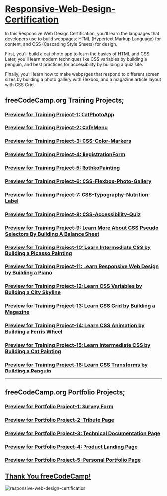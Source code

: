 # [Responsive-Web-Design-Certification](https://www.freecodecamp.org/learn/2022/responsive-web-design/)

In this Responsive Web Design Certification, you'll learn the languages that developers use to build webpages: HTML (Hypertext Markup Language) for content, and CSS (Cascading Style Sheets) for design.

First, you'll build a cat photo app to learn the basics of HTML and CSS. Later, you'll learn modern techniques like CSS variables by building a penguin, and best practices for accessibility by building a quiz site.

Finally, you'll learn how to make webpages that respond to different screen sizes by building a photo gallery with Flexbox, and a magazine article layout with CSS Grid.

## freeCodeCamp.org Training Projects;
### [Preview for Training Project-1: CatPhotoApp](https://htmlpreview.github.io/?https://github.com/selimbiber/Responsive-Web-Design-Course/blob/main/CatPhotoApp.html)
### [Preview for Training Project-2: CafeMenu](https://htmlpreview.github.io/?https://github.com/selimbiber/Responsive-Web-Design-Course/blob/main/CafeMenu/CafeMenu.html)
### [Preview for Training Project-3: CSS-Color-Markers](https://htmlpreview.github.io/?https://github.com/selimbiber/Responsive-Web-Design-Course/blob/main/CSSColorMarkers/index.html)
### [Preview for Training Project-4: RegistrationForm](https://htmlpreview.github.io/?https://github.com/selimbiber/Responsive-Web-Design-Certification/blob/main/RegistrationForm/index.html)
### [Preview for Training Project-5: RothkoPainting](https://htmlpreview.github.io/?https://github.com/selimbiber/Responsive-Web-Design-Certification/blob/main/RothkoPainting/index.html)
### [Preview for Training Project-6: CSS-Flexbox-Photo-Gallery](https://htmlpreview.github.io/?https://github.com/selimbiber/Responsive-Web-Design-Certification/blob/main/CSS-Flexbox-Photo-Gallery/index.html)
### [Preview for Training Project-7: CSS-Typography-Nutrition-Label](https://htmlpreview.github.io/?https://github.com/selimbiber/Responsive-Web-Design-Certification/blob/main/CSS-Typography-Nutrition-Label/index.html)
### [Preview for Training Project-8: CSS-Accessibility-Quiz](https://htmlpreview.github.io/?https://github.com/selimbiber/Responsive-Web-Design-Certification/blob/main/CSS-Accessibility-Quiz/index.html)
### [Preview for Training Project-9: Learn More About CSS Pseudo Selectors By Building A Balance Sheet](https://htmlpreview.github.io/?https://github.com/selimbiber/Responsive-Web-Design-Certification/blob/main/BalanceSheet/index.html)
### [Preview for Training Project-10: Learn Intermediate CSS by Building a Picasso Painting](https://htmlpreview.github.io/?https://github.com/selimbiber/Responsive-Web-Design-Certification/blob/main/PicassoPainting/index.html)
### [Preview for Training Project-11: Learn Responsive Web Design by Building a Piano](https://htmlpreview.github.io/?https://github.com/selimbiber/Responsive-Web-Design-Certification/blob/main/Piano/index.html)
### [Preview for Training Project-12: Learn CSS Variables by Building a City Skyline](https://htmlpreview.github.io/?https://github.com/selimbiber/Responsive-Web-Design-Certification/blob/main/CSS-Variables-City-Skyline/index.html)
### [Preview for Training Project-13: Learn CSS Grid by Building a Magazine](https://htmlpreview.github.io/?https://github.com/selimbiber/Responsive-Web-Design-Certification/blob/main/CSS-Grid-Magazine/index.html)
### [Preview for Training Project-14: Learn CSS Animation by Building a Ferris Wheel](https://htmlpreview.github.io/?https://github.com/selimbiber/Responsive-Web-Design-Certification/blob/main/CSS-Animation-FerrisWheel/index.html)
### [Preview for Training Project-15: Learn Intermediate CSS by Building a Cat Painting](https://htmlpreview.github.io/?https://github.com/selimbiber/Responsive-Web-Design-Certification/blob/main/CatPainting/index.html)
### [Preview for Training Project-16: Learn CSS Transforms by Building a Penguin](https://htmlpreview.github.io/?https://github.com/selimbiber/Responsive-Web-Design-Certification/blob/main/CSS-Transforms-Penguin/index.html)
---

## freeCodeCamp.org Portfolio Projects;
### [Preview for Portfolio Project-1: Survey Form](https://htmlpreview.github.io/?https://github.com/selimbiber/Responsive-Web-Design-Certification/blob/main/SurveyForm/index.html)
### [Preview for Portfolio Project-2: Tribute Page](https://htmlpreview.github.io/?https://github.com/selimbiber/Responsive-Web-Design-Certification/blob/main/TributePage/index.html)
### [Preview for Portfolio Project-3: Technical Documentation Page](https://htmlpreview.github.io/?https://github.com/selimbiber/Responsive-Web-Design-Certification/blob/main/TechnicalDocumentationPage/index.html)
### [Preview for Portfolio Project-4: Product Landing Page](https://htmlpreview.github.io/?https://github.com/selimbiber/Responsive-Web-Design-Certification/blob/main/ProductLandingPage/index.html)
### [Preview for Portfolio Project-5: Personal Portfolio Page](https://htmlpreview.github.io/?https://github.com/selimbiber/Responsive-Web-Design-Certification/blob/main/PersonalPortfolioWebpage/index.html)

## [Thank You freeCodeCamp!](https://www.freecodecamp.org/certification/selimbiber/responsive-web-design)
![responsive-web-design-certification](https://github.com/selimbiber/Responsive-Web-Design-Certification/assets/117529414/a6d20daa-56ad-436d-a314-91f90c80d6c3)

